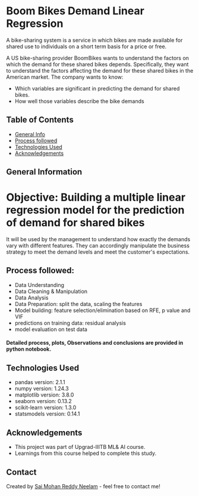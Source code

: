 # Boom Bikes Demand Linear Regression
A bike-sharing system is a service in which bikes are made available for shared use to individuals on a short term basis for a price or free.

A US bike-sharing provider BoomBikes wants to understand the factors on which the demand for these shared bikes depends. Specifically, they want to understand the factors affecting the demand for these shared bikes in the American market. The company wants to know:
* Which variables are significant in predicting the demand for shared bikes.
* How well those variables describe the bike demands

## Table of Contents
* [General Info](#general-information)
* [Process followed](#process-followed)
* [Technologies Used](#technologies-used)
* [Acknowledgements](#acknowledgements)


## General Information

# Objective: Building a multiple linear regression model for the prediction of demand for shared bikes

It will be used by the management to understand how exactly the demands vary with different features. They can accordingly manipulate the business strategy to meet the demand levels and meet the customer's expectations.

## Process followed:
- Data Understanding
- Data Cleaning & Manipulation
- Data Analysis
- Data Preparation: split the data, scaling the features
- Model building: feature selection/elimination based on RFE, p value and VIF
- predictions on training data: residual analysis
- model evaluation on test data

#### Detailed process, plots, Observations and conclusions are provided in python notebook.

## Technologies Used
- pandas version: 2.1.1
- numpy version: 1.24.3
- matplotlib version: 3.8.0
- seaborn version: 0.13.2
- scikit-learn version: 1.3.0
- statsmodels version: 0.14.1

## Acknowledgements
- This project was part of Upgrad-IIITB ML& AI course. 
- Learnings from this course helped to complete this study.

## Contact
Created by [Sai Mohan Reddy Neelam](https://github.com/saimohan35) - feel free to contact me!
